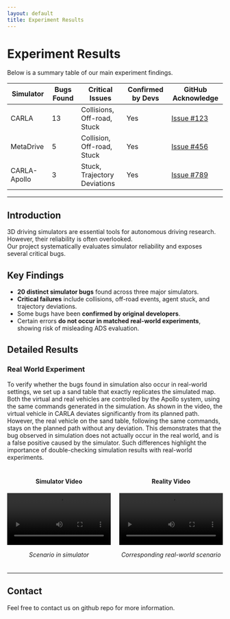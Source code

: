 ```yaml
---
layout: default
title: Experiment Results
---
```


# Experiment Results

Below is a summary table of our main experiment findings.

<table>
    <thead>
        <tr>
            <th>Simulator</th>
            <th>Bugs Found</th>
            <th>Critical Issues</th>
            <th>Confirmed by Devs</th>
            <th>GitHub Acknowledge</th>
        </tr>
    </thead>
    <tbody>
        <tr>
            <td>CARLA</td>
            <td>13</td>
            <td>Collisions, Off-road, Stuck</td>
            <td>Yes</td>
            <td><a href="https://github.com/carla-simulator/carla/issues/8742" target="_blank">Issue #123</a></td>
        </tr>
        <tr>
            <td>MetaDrive</td>
            <td>5</td>
            <td>Collision, Off-road, Stuck</td>
            <td>Yes</td>
            <td><a href="https://github.com/metadriverse/metadrive/issues/836" target="_blank">Issue #456</a></td>
        </tr>
        <tr>
            <td>CARLA-Apollo</td>
            <td>3</td>
            <td>Stuck, Trajectory Deviations</td>
            <td>Yes</td>
            <td><a href="https://github.com/carla-simulator/carla/issues/8240" target="_blank">Issue #789</a></td>
        </tr>
    </tbody>
</table>

---

## Introduction

3D driving simulators are essential tools for autonomous driving research. However, their reliability is often overlooked.  
Our project systematically evaluates simulator reliability and exposes several critical bugs.

## Key Findings

- **20 distinct simulator bugs** found across three major simulators.
- **Critical failures** include collisions, off-road events, agent stuck, and trajectory deviations.
- Some bugs have been **confirmed by original developers**.
- Certain errors **do not occur in matched real-world experiments**, showing risk of misleading ADS evaluation.

## Detailed Results

### Real World Experiment
To verify whether the bugs found in simulation also occur in real-world settings, we set up a sand table that exactly replicates the simulated map. Both the virtual and real vehicles are controlled by the Apollo system, using the same commands generated in the simulation. 
As shown in the video, the virtual vehicle in CARLA deviates significantly from its planned path. However, the real vehicle on the sand table, following the same commands, stays on the planned path without any deviation. This demonstrates that the bug observed in simulation does not actually occur in the real world, and is a false positive caused by the simulator. Such differences highlight the importance of double-checking simulation results with real-world experiments.


<div style="display: flex; justify-content: space-around; align-items: flex-start; gap: 20px; margin: 20px 0;">
    <div style="flex: 1; text-align: center;">
        <h4>Simulator Video</h4>
        <video width="100%" height="auto" controls style="max-width: 400px;">
            <source src="assets/sandbox_simulator.mp4" type="video/mp4">
            Your browser does not support the video tag.
        </video>
        <p><em>Scenario in simulator</em></p>
    </div>
    <div style="flex: 1; text-align: center;">
        <h4>Reality Video</h4>
        <video width="100%" height="auto" controls style="max-width: 400px;">
            <source src="assets/sandbox_reality.mp4" type="video/mp4">
            Your browser does not support the video tag.
        </video>
        <p><em>Corresponding real-world scenario</em></p>
    </div>
</div>


---

## Contact

Feel free to contact us on github repo for more information.

